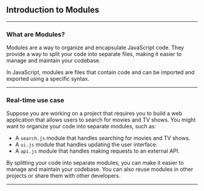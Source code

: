 ## Introduction to Modules

---

### What are Modules?

Modules are a way to organize and encapsulate JavaScript code. They provide a way to split your code into separate files, making it easier to manage and maintain your codebase.

In JavaScript, modules are files that contain code and can be imported and exported using a specific syntax.

---

### Real-time use case
Suppose you are working on a project that requires you to build a web application that allows users to search for movies and TV shows. You might want to organize your code into separate modules, such as:

- A `search.js` module that handles searching for movies and TV shows.
- A `ui.js` module that handles updating the user interface.
- A `api.js` module that handles making requests to an external API.

By splitting your code into separate modules, you can make it easier to manage and maintain your codebase. You can also reuse modules in other projects or share them with other developers.

---


